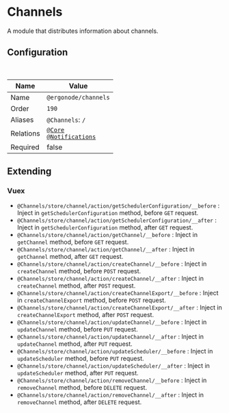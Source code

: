 # Channels

A module that distributes information about channels.

## Configuration

<br>

| Name          | Value                    |
|---------------|--------------------------|
| Name          | `@ergonode/channels`   |
| Order         | `190`                     |
| Aliases       | `@Channels`: `/`       |
| Relations     | [`@Core`][module-core] <br> [`@Notifications`][module-notifications] |
| Required       | false     |

## Extending

### Vuex

* `@Channels/store/channel/action/getSchedulerConfiguration/__before` : Inject in `getSchedulerConfiguration` method, before `GET` request.
* `@Channels/store/channel/action/getSchedulerConfiguration/__after` : Inject in `getSchedulerConfiguration` method, after `GET` request.
* `@Channels/store/channel/action/getChannel/__before` : Inject in `getChannel` method, before `GET` request.
* `@Channels/store/channel/action/getChannel/__after` : Inject in `getChannel` method, after `GET` request.
* `@Channels/store/channel/action/createChannel/__before` : Inject in `createChannel` method, before `POST` request.
* `@Channels/store/channel/action/createChannel/__after` : Inject in `createChannel` method, after `POST` request.
* `@Channels/store/channel/action/createChannelExport/__before` : Inject in `createChannelExport` method, before `POST` request.
* `@Channels/store/channel/action/createChannelExport/__after` : Inject in `createChannelExport` method, after `POST` request.
* `@Channels/store/channel/action/updateChannel/__before` : Inject in `updateChannel` method, before `PUT` request.
* `@Channels/store/channel/action/updateChannel/__after` : Inject in `updateChannel` method, after `PUT` request.
* `@Channels/store/channel/action/updateScheduler/__before` : Inject in `updateScheduler` method, before `PUT` request.
* `@Channels/store/channel/action/updateScheduler/__after` : Inject in `updateScheduler` method, after `PUT` request.
* `@Channels/store/channel/action/removeChannel/__before` : Inject in `removeChannel` method, before `DELETE` request.
* `@Channels/store/channel/action/removeChannel/__after` : Inject in `removeChannel` method, after `DELETE` request.

[module-core]: frontend/modules/core
[module-notifications]: frontend/modules/notifications
